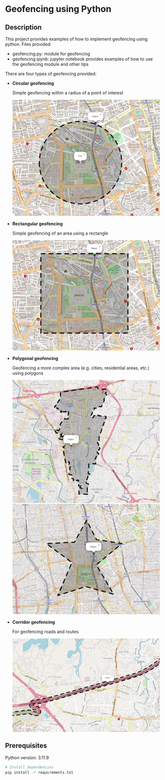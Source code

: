 # Geofencing using Python

## Description
This project provides examples of how to implement geofencing using python. Files provided:

- geofencing.py: module for geofencing
- geofencing.ipynb: jupyter notebook provides examples of how to use the geofencing module and other tips

There are four types of geofencing provided:

- **Circular geofencing**

    Simple geofencing within a radius of a point of interest

    ![alt text](image.png)

- **Rectangular geofencing**

    Simple geofencing of an area using a rectangle

    ![alt text](image-1.png)

- **Polygonal geofencing**

    Geofencing a more complex area (e.g. cities, residential areas, etc.) using polygons

    ![alt text](image-3.png)
    ![alt text](image-2.png)

- **Corridor geofencing**

    For geofencing roads and routes

    ![alt text](image-4.png)

## Prerequisites
Python version: 3.11.9
```bash
# Install dependencies
pip install -r requirements.txt